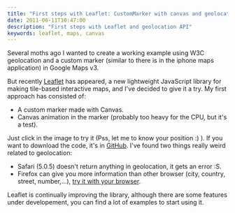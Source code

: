 ```yaml
---
title: "First steps with Leaflet: CustomMarker with canvas and geolocation"
date: 2011-06-11T10:47:00
description: "First steps with Leaflet and geolocation API"
keywords: leaflet, maps, canvas
---
```


Several moths ago I wanted to create a working example using W3C geolocation and a custom marker (similar to there is in the iphone maps application) in Google Maps v3.

But recently [Leaflet](http://leafletjs.com/) has appeared, a new lightweight JavaScript library for making tile-based interactive maps, and I've decided to give it a try. My first approach has consisted of:

- A custom marker made with Canvas.
- Canvas animation in the marker (probably too heavy for the CPU, but it's a test).

Just click in the image to try it (Pss, let me to know your position :) ). If you want to download the code, it's in [GitHub](https://github.com/xavijam/geolocate-point). I've found two things really weird related to geolocation:

- Safari (5.0.5) doesn't return anything in geolocation, it gets an error :S.
- Firefox can give you more information than other browser (city, country, street, number,...), [try it with your browser](http://davidwalsh.name/dw-content/geolocation.php).

Leaflet is continually improving the library, although there are some features under developement, you can find a lot of examples to start using it.